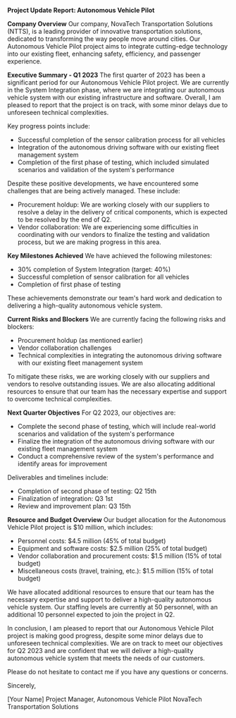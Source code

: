 **Project Update Report: Autonomous Vehicle Pilot**

**Company Overview**
Our company, NovaTech Transportation Solutions (NTTS), is a leading provider of innovative transportation solutions, dedicated to transforming the way people move around cities. Our Autonomous Vehicle Pilot project aims to integrate cutting-edge technology into our existing fleet, enhancing safety, efficiency, and passenger experience.

**Executive Summary - Q1 2023**
The first quarter of 2023 has been a significant period for our Autonomous Vehicle Pilot project. We are currently in the System Integration phase, where we are integrating our autonomous vehicle system with our existing infrastructure and software. Overall, I am pleased to report that the project is on track, with some minor delays due to unforeseen technical complexities.

Key progress points include:

* Successful completion of the sensor calibration process for all vehicles
* Integration of the autonomous driving software with our existing fleet management system
* Completion of the first phase of testing, which included simulated scenarios and validation of the system's performance

Despite these positive developments, we have encountered some challenges that are being actively managed. These include:

* Procurement holdup: We are working closely with our suppliers to resolve a delay in the delivery of critical components, which is expected to be resolved by the end of Q2.
* Vendor collaboration: We are experiencing some difficulties in coordinating with our vendors to finalize the testing and validation process, but we are making progress in this area.

**Key Milestones Achieved**
We have achieved the following milestones:

* 30% completion of System Integration (target: 40%)
* Successful completion of sensor calibration for all vehicles
* Completion of first phase of testing

These achievements demonstrate our team's hard work and dedication to delivering a high-quality autonomous vehicle system.

**Current Risks and Blockers**
We are currently facing the following risks and blockers:

* Procurement holdup (as mentioned earlier)
* Vendor collaboration challenges
* Technical complexities in integrating the autonomous driving software with our existing fleet management system

To mitigate these risks, we are working closely with our suppliers and vendors to resolve outstanding issues. We are also allocating additional resources to ensure that our team has the necessary expertise and support to overcome technical complexities.

**Next Quarter Objectives**
For Q2 2023, our objectives are:

* Complete the second phase of testing, which will include real-world scenarios and validation of the system's performance
* Finalize the integration of the autonomous driving software with our existing fleet management system
* Conduct a comprehensive review of the system's performance and identify areas for improvement

Deliverables and timelines include:

* Completion of second phase of testing: Q2 15th
* Finalization of integration: Q3 1st
* Review and improvement plan: Q3 15th

**Resource and Budget Overview**
Our budget allocation for the Autonomous Vehicle Pilot project is $10 million, which includes:

* Personnel costs: $4.5 million (45% of total budget)
* Equipment and software costs: $2.5 million (25% of total budget)
* Vendor collaboration and procurement costs: $1.5 million (15% of total budget)
* Miscellaneous costs (travel, training, etc.): $1.5 million (15% of total budget)

We have allocated additional resources to ensure that our team has the necessary expertise and support to deliver a high-quality autonomous vehicle system. Our staffing levels are currently at 50 personnel, with an additional 10 personnel expected to join the project in Q2.

In conclusion, I am pleased to report that our Autonomous Vehicle Pilot project is making good progress, despite some minor delays due to unforeseen technical complexities. We are on track to meet our objectives for Q2 2023 and are confident that we will deliver a high-quality autonomous vehicle system that meets the needs of our customers.

Please do not hesitate to contact me if you have any questions or concerns.

Sincerely,

[Your Name]
Project Manager, Autonomous Vehicle Pilot
NovaTech Transportation Solutions